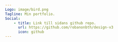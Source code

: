 ```yaml
---
Logo: image/bird.png
Tagline: Min portfolio.
Social:
    - title: Link till sidans github repo.
      url: https://github.com/robanonbth/design-v3
      icon: github
---
```


